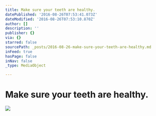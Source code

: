 ```yaml
---
title: Make sure your teeth are healthy.
datePublished: '2016-08-26T07:53:41.073Z'
dateModified: '2016-08-26T07:53:10.870Z'
author: []
description: ''
publisher: {}
via: {}
starred: false
sourcePath: _posts/2016-08-26-make-sure-your-teeth-are-healthy.md
inFeed: true
hasPage: false
inNav: false
_type: MediaObject

---
```

# Make sure your teeth are healthy.
![](https://the-grid-user-content.s3-us-west-2.amazonaws.com/b5bcc499-881b-4c3a-9324-21a2ba69064e.jpg)